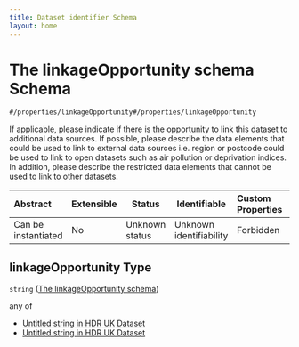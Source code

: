 ```yaml
---
title: Dataset identifier Schema
layout: home
---
```

# The linkageOpportunity schema Schema

```txt
#/properties/linkageOpportunity#/properties/linkageOpportunity
```

If applicable, please indicate if there is the opportunity to link this dataset to additional data sources. If possible, please describe the data elements that could be used to link to external data sources i.e. region or postcode could be used to link to open datasets such as air pollution or deprivation indices. In addition, please describe the restricted data elements that cannot be used to link to other datasets.


| Abstract            | Extensible | Status         | Identifiable            | Custom Properties | Additional Properties | Access Restrictions | Defined In                                                                    |
| :------------------ | ---------- | -------------- | ----------------------- | :---------------- | --------------------- | ------------------- | ----------------------------------------------------------------------------- |
| Can be instantiated | No         | Unknown status | Unknown identifiability | Forbidden         | Allowed               | none                | [dataset.schema.json\*](../schema/dataset.schema.json "open original schema") |

## linkageOpportunity Type

`string` ([The linkageOpportunity schema](dataset-properties-the-linkageopportunity-schema.md))

any of

-   [Untitled string in HDR UK Dataset](dataset-properties-the-linkageopportunity-schema-anyof-0.md "check type definition")
-   [Untitled string in HDR UK Dataset](dataset-properties-the-linkageopportunity-schema-anyof-1.md "check type definition")
